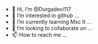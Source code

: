 - 👋 Hi, I’m @Durgadevi117
- 👀 I’m interested in github ...
- 🌱 I’m currently learning Msc It ...
- 💞️ I’m looking to collaborate on ...
- 📫 How to reach me ...

<!---
Durgadevi117/Durgadevi117 is a ✨ special ✨ repository because its `README.md` (this file) appears on your GitHub profile.
You can click the Preview link to take a look at your changes.
--->
